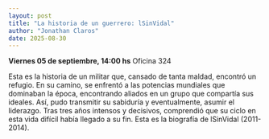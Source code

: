 ```yaml
---
layout: post
title: "La historia de un guerrero: lSinVidal"
author: "Jonathan Claros"
date: 2025-08-30
---
```

**Viernes 05 de septiembre, 14:00 hs**
Oficina 324

<!-- ![5razones]({{ '/posts/assets/5razones_twinpeaks.png' | relative_url }}) -->

Esta es la historia de un militar que, cansado de tanta maldad, encontró un refugio. En su camino, se enfrentó a las potencias mundiales que dominaban la época, encontrando aliados en un grupo que compartía sus ideales. Así, pudo transmitir su sabiduría y eventualmente, asumir el liderazgo. Tras tres años intensos y decisivos, comprendió que su ciclo en esta vida difícil había llegado a su fin. Esta es la biografía de lSinVidal (2011-2014).

<!-- [Link a la presentación]({{ site.baseurl }}/posts/assets/slides/5razones_twinpeaks.pdf) -->

<!-- ## 📸 El evento
![Foto del evento]({{ '/posts/assets/photos/2025-08-30.jpg' | relative_url }}) -->